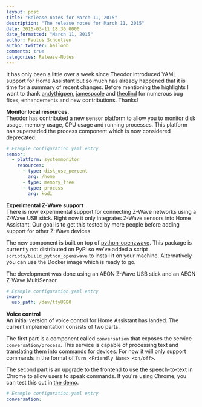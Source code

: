 ```yaml
---
layout: post
title: "Release notes for March 11, 2015"
description: "The release notes for March 11, 2015"
date: 2015-03-11 18:36 0000
date_formatted: "March 11, 2015"
author: Paulus Schoutsen
author_twitter: balloob
comments: true
categories: Release-Notes
---
```


It has only been a little over a week since Theodor introduced YAML support for Home Assistant but so much has already happened that it is time for a summary of recent changes. Before mentioning the highlights I want to thank [andythigpen](https://github.com/andythigpen), [jamespcole](https://github.com/jamespcole) and [theolind](https://github.com/theolind) for numerous bug fixes, enhancements and new contributions. Thanks!

__Monitor local resources.__<br>
Theodor has contributed a new sensor platform to allow you to monitor disk usage, memory usage, CPU usage and running processes. This platform has superseded the process component which is now considered deprecated.

```yaml
# Example configuration.yaml entry
sensor:
  - platform: systemmonitor
    resources:
      - type: disk_use_percent
        arg: /home
      - type: memory_free
      - type: process
        arg: kodi
```

__Experimental Z-Wave support__<br>
There is now experimental support for connecting Z-Wave networks using a Z-Wave USB stick. Right now it only integrates Z-Wave sensors into Home Assistant. Our goal is to get this tested by more people before adding support for other Z-Wave devices.

The new component is built on top of [python-openzwave](https://code.google.com/p/python-openzwave/). This package is currently not distributed on PyPi so we've added a script `scripts/build_python_openzwave` to install it on your machine. Alternatively you can use the Docker image which is ready to go.

The development was done using an AEON Z-Wave USB stick and an AEON Z-Wave MultiSensor.

```yaml
# Example configuration.yaml entry
zwave:
  usb_path: /dev/ttyUSB0
```

__Voice control__<br>
An initial version of voice control for Home Assistant has landed. The current implementation consists of two parts.

The first part is a component called `conversation` that exposes the service `conversation/process`. This service is capable of processing text and translating them into commands for devices. For now it will only support commands in the format of `Turn <Friendly Name> <on/off>`.

The second part is an upgrade to the frontend to use the speech-to-text in Chrome to allow users to speak commands. If you're using Chrome, you can test this out in [the demo](/demo/).

```yaml
# Example configuration.yaml entry
conversation:
```
